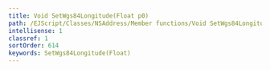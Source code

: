 ```yaml
---
title: Void SetWgs84Longitude(Float p0)
path: /EJScript/Classes/NSAddress/Member functions/Void SetWgs84Longitude(Float p_0)
intellisense: 1
classref: 1
sortOrder: 614
keywords: SetWgs84Longitude(Float)
---
```






